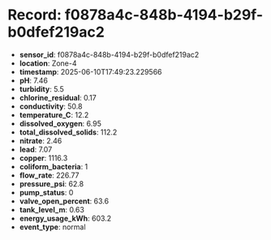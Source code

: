 # Record: f0878a4c-848b-4194-b29f-b0dfef219ac2

- **sensor_id**: f0878a4c-848b-4194-b29f-b0dfef219ac2
- **location**: Zone-4
- **timestamp**: 2025-06-10T17:49:23.229566
- **pH**: 7.46
- **turbidity**: 5.5
- **chlorine_residual**: 0.17
- **conductivity**: 50.8
- **temperature_C**: 12.2
- **dissolved_oxygen**: 6.95
- **total_dissolved_solids**: 112.2
- **nitrate**: 2.46
- **lead**: 7.07
- **copper**: 1116.3
- **coliform_bacteria**: 1
- **flow_rate**: 226.77
- **pressure_psi**: 62.8
- **pump_status**: 0
- **valve_open_percent**: 63.6
- **tank_level_m**: 0.63
- **energy_usage_kWh**: 603.2
- **event_type**: normal